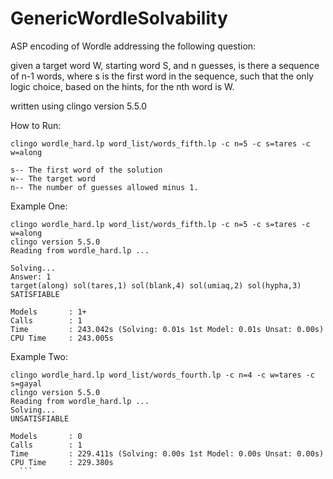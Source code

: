 # GenericWordleSolvability
ASP encoding of Wordle addressing the following question:

given a target word W, starting word S, and n guesses, is there a sequence of n-1 words, where s is the first word in the sequence, such that the only logic choice, based on the hints, for the nth word is W.

written using clingo version 5.5.0

How to Run:
  ```
  clingo wordle_hard.lp word_list/words_fifth.lp -c n=5 -c s=tares -c w=along

  s-- The first word of the solution
  w-- The target word
  n-- The number of guesses allowed minus 1. 
```
Example One:
  ```
  clingo wordle_hard.lp word_list/words_fifth.lp -c n=5 -c s=tares -c w=along
  clingo version 5.5.0
  Reading from wordle_hard.lp ...

  Solving...
  Answer: 1
  target(along) sol(tares,1) sol(blank,4) sol(umiaq,2) sol(hypha,3)
  SATISFIABLE

  Models       : 1+
  Calls        : 1
  Time         : 243.042s (Solving: 0.01s 1st Model: 0.01s Unsat: 0.00s)
  CPU Time     : 243.005s
```
Example Two:
  ```
  clingo wordle_hard.lp word_list/words_fourth.lp -c n=4 -c w=tares -c s=gayal
  clingo version 5.5.0
  Reading from wordle_hard.lp ...
  Solving...
  UNSATISFIABLE
 
  Models       : 0
  Calls        : 1
  Time         : 229.411s (Solving: 0.00s 1st Model: 0.00s Unsat: 0.00s)
  CPU Time     : 229.380s
	```
